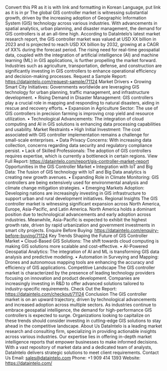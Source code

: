 Convert this PR as it is with link and formatting in Korean Language, put link as it is in pr
The global GIS controller market is witnessing substantial growth, driven by the increasing adoption of Geographic Information System (GIS) technology across various industries. With advancements in spatial analytics, urban planning, and disaster management, the demand for GIS controllers is at an all-time high. According to DataIntelo’s latest market research report, the GIS controller market was valued at USD XX billion in 2023 and is projected to reach USD XX billion by 2032, growing at a CAGR of XX% during the forecast period.
The rising need for real-time geospatial data, coupled with the integration of artificial intelligence (AI) and machine learning (ML) in GIS applications, is further propelling the market forward. Industries such as agriculture, transportation, defense, and construction are significantly investing in GIS controllers to enhance operational efficiency and decision-making processes.
Request a Sample Report: https://dataintelo.com/request-sample/71124
Market Drivers
•	Growing Smart City Initiatives: Governments worldwide are leveraging GIS technology for urban planning, traffic management, and infrastructure development.
•	Rising Demand in Disaster Management: GIS controllers play a crucial role in mapping and responding to natural disasters, aiding in rescue and recovery efforts.
•	Expansion in Agriculture Sector: The use of GIS controllers in precision farming is improving crop yield and resource utilization.
•	Technological Advancements: The integration of cloud computing and AI in GIS solutions is enhancing data processing capabilities and usability.
Market Restraints
•	High Initial Investment: The cost associated with GIS controller implementation remains a challenge for small-scale enterprises.
•	Data Privacy Concerns: With increasing data collection, concerns regarding data security and regulatory compliance persist.
•	Lack of Skilled Professionals: The adoption of GIS controllers requires expertise, which is currently a bottleneck in certain regions.
View Full Report: https://dataintelo.com/report/gis-controller-market-report
Opportunities in the GIS Controller Market
•	Integration with IoT and Big Data: The fusion of GIS technology with IoT and Big Data analytics is creating new growth avenues.
•	Expanding Role in Climate Monitoring: GIS controllers are being extensively used for environmental analysis and climate change mitigation strategies.
•	Emerging Markets Adoption: Developing nations are increasingly investing in GIS infrastructure to support urban and rural development initiatives.
Regional Insights
The GIS controller market is witnessing significant expansion across North America, Europe, Asia-Pacific, and Latin America. North America holds a dominant position due to technological advancements and early adoption across industries. Meanwhile, Asia-Pacific is expected to exhibit the highest growth rate, driven by rapid urbanization and government investments in smart city projects.
Enquire Before Buying: https://dataintelo.com/enquiry-before-buying/71124
Key Trends Shaping the Future of GIS Controller Market
•	Cloud-Based GIS Solutions: The shift towards cloud computing is making GIS solutions more scalable and cost-effective.
•	AI-Powered Geospatial Analytics: The integration of AI and ML is transforming GIS data analysis and predictive modeling.
•	Automation in Surveying and Mapping: Drones and autonomous mapping tools are enhancing the accuracy and efficiency of GIS applications.
Competitive Landscape
The GIS controller market is characterized by the presence of leading technology providers focusing on innovation and product development. Companies are increasingly investing in R&D to offer advanced solutions tailored to industry-specific requirements.
Check Out the Report: https://dataintelo.com/checkout/71124
Conclusion
The GIS controller market is on an upward trajectory, driven by technological advancements and increased adoption across multiple sectors. As industries continue to embrace geospatial intelligence, the demand for high-performance GIS controllers is expected to surge. Organizations looking to capitalize on these trends should consider investing in cutting-edge GIS solutions to stay ahead in the competitive landscape.
About Us
DataIntelo is a leading market research and consulting firm, specializing in providing actionable insights across various industries. Our expertise lies in offering in-depth market intelligence reports that empower businesses to make informed decisions. With a vast repository of market data and a dedicated team of analysts, DataIntelo delivers strategic solutions to meet client requirements.
Contact Us
Email: sales@dataintelo.com
Phone: +1 909 414 1393
Website: https://dataintelo.com/
